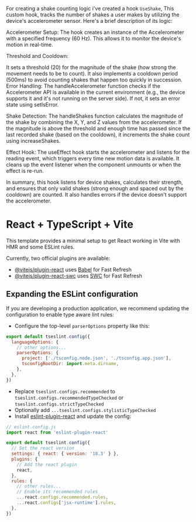For creating a shake counting logic i've created a hook ``UseShake``, This custom hook, tracks the number of shakes a user makes by utilizing the device's accelerometer sensor. Here's a brief description of its logic:

Accelerometer Setup: The hook creates an instance of the Accelerometer with a specified frequency (60 Hz). This allows it to monitor the device's motion in real-time.

Threshold and Cooldown:

It sets a threshold (20) for the magnitude of the shake (how strong the movement needs to be to count).
It also implements a cooldown period (500ms) to avoid counting shakes that happen too quickly in succession.
Error Handling: The handleAccelerometer function checks if the Accelerometer API is available in the current environment (e.g., the device supports it and it's not running on the server side). If not, it sets an error state using setIsError.

Shake Detection: The handleShakes function calculates the magnitude of the shake by combining the X, Y, and Z values from the accelerometer. If the magnitude is above the threshold and enough time has passed since the last recorded shake (based on the cooldown), it increments the shake count using increaseShakes.

Effect Hook: The useEffect hook starts the accelerometer and listens for the reading event, which triggers every time new motion data is available. It cleans up the event listener when the component unmounts or when the effect is re-run.

In summary, this hook listens for device shakes, calculates their strength, and ensures that only valid shakes (strong enough and spaced out by the cooldown) are counted. It also handles errors if the device doesn't support the accelerometer.

# React + TypeScript + Vite

This template provides a minimal setup to get React working in Vite with HMR and some ESLint rules.

Currently, two official plugins are available:

- [@vitejs/plugin-react](https://github.com/vitejs/vite-plugin-react/blob/main/packages/plugin-react/README.md) uses [Babel](https://babeljs.io/) for Fast Refresh
- [@vitejs/plugin-react-swc](https://github.com/vitejs/vite-plugin-react-swc) uses [SWC](https://swc.rs/) for Fast Refresh

## Expanding the ESLint configuration

If you are developing a production application, we recommend updating the configuration to enable type aware lint rules:

- Configure the top-level `parserOptions` property like this:

```js
export default tseslint.config({
  languageOptions: {
    // other options...
    parserOptions: {
      project: ['./tsconfig.node.json', './tsconfig.app.json'],
      tsconfigRootDir: import.meta.dirname,
    },
  },
})
```

- Replace `tseslint.configs.recommended` to `tseslint.configs.recommendedTypeChecked` or `tseslint.configs.strictTypeChecked`
- Optionally add `...tseslint.configs.stylisticTypeChecked`
- Install [eslint-plugin-react](https://github.com/jsx-eslint/eslint-plugin-react) and update the config:

```js
// eslint.config.js
import react from 'eslint-plugin-react'

export default tseslint.config({
  // Set the react version
  settings: { react: { version: '18.3' } },
  plugins: {
    // Add the react plugin
    react,
  },
  rules: {
    // other rules...
    // Enable its recommended rules
    ...react.configs.recommended.rules,
    ...react.configs['jsx-runtime'].rules,
  },
})
```
